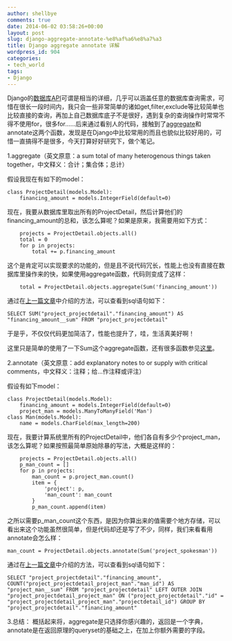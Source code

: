 ```yaml
---
author: shellbye
comments: true
date: 2014-06-02 03:58:26+00:00
layout: post
slug: django-aggregate-annotate-%e8%af%a6%e8%a7%a3
title: Django aggregate annotate 详解
wordpress_id: 904
categories:
- tech_world
tags:
- Django
---
```


Django的[数据库API](https://docs.djangoproject.com/en/dev/ref/models/querysets/)可谓是相当的详细，几乎可以涵盖任意的数据库查询需求，可惜在很长一段时间内，我只会一些非常简单的诸如get,filter,exclude等比较简单也比较直接的查询，再加上自己数据库底子不是很好，遇到复杂的查询操作时常常不得不使用for，很多for......后来通过看别人的代码，接触到了[aggregate](https://docs.djangoproject.com/en/dev/topics/db/aggregation/)和annotate这两个函数，发现是在Django中比较常用的而且也貌似比较好用的，可惜一直搞得不是很多，今天打算好好研究下，做个笔记。

1.aggregate（英文原意：a sum total of many heterogenous things taken together，中文释义：合计；集合体；总计）

假设我现在有如下的model：

    
    class ProjectDetail(models.Model):
        financing_amount = models.IntegerField(default=0)


现在，我要从数据库里取出所有的ProjectDetail，然后计算他们的financing_amount的总和，该怎么算呢？如果是原来，我需要用如下方式：

    
        projects = ProjectDetail.objects.all()
        total = 0
        for p in projects:
            total += p.financing_amount


这个是肯定可以实现要求的功能的，但是且不说代码冗长，性能上也没有直接在数据库里操作来的快，如果使用aggregate函数，代码则变成了这样：

    
        total = ProjectDetail.objects.aggregate(Sum('financing_amount'))


通过在[上一篇文章](http://www.shellbye.com/blog/%E6%8A%80%E6%9C%AF%E4%B8%96%E7%95%8C/django-f-expression/)中介绍的方法，可以查看到sql语句如下：

    
    SELECT SUM("project_projectdetail"."financing_amount") AS "financing_amount__sum" FROM "project_projectdetail"


于是乎，不仅仅代码更加简洁了，性能也提升了，哇，生活真美好啊！

这里只是简单的使用了一下Sum这个aggregate函数，还有很多函数参见[这里](https://docs.djangoproject.com/en/dev/ref/models/querysets/#id5)。



2.annotate（英文原意：add explanatory notes to or supply with critical comments，中文释义：注释；给…作注释或评注）

假设有如下model：

    
    
    class ProjectDetail(models.Model):
        financing_amount = models.IntegerField(default=0)
        project_man = models.ManyToManyField('Man')
    class Man(models.Model):
        name = models.CharField(max_length=200)
    


现在，我要计算系统里所有的ProjectDetail中，他们各自有多少个project_man，该怎么算呢？如果按照最简单原始除暴的写法，大概是这样的：

    
        
        projects = ProjectDetail.objects.all()
        p_man_count = []
        for p in projects:
            man_count = p.project_man.count()
            item = {
                'project': p,
                'man_count': man_count
            }
            p_man_count.append(item)
    


之所以需要p_man_count这个东西，是因为你算出来的值需要个地方存储，可以看出来这个功能虽然很简单，但是代码却还是写了不少，同样，我们来看看用annotate会怎么样：

    
    man_count = ProjectDetail.objects.annotate(Sum('project_spokesman'))


通过在[上一篇文章](http://www.shellbye.com/blog/%E6%8A%80%E6%9C%AF%E4%B8%96%E7%95%8C/django-f-expression/)中介绍的方法，可以查看到sql语句如下：

    
    
    SELECT "project_projectdetail"."financing_amount", COUNT("project_projectdetail_project_man"."man_id") AS "project_man__sum" FROM "project_projectdetail" LEFT OUTER JOIN "project_projectdetail_project_man" ON ("project_projectdetail"."id" = "project_projectdetail_project_man"."projectdetail_id") GROUP BY "project_projectdetail"."financing_amount"
    



3.总结：
概括起来将，aggregate是只选择你感兴趣的，返回是一个字典，annotate是在返回原理的queryset的基础之上，在加上你额外需要的字段。

